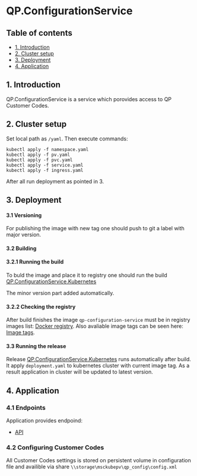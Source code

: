 # QP.ConfigurationService

## Table of contents
* [1. Introduction](#introduction)
* [2. Cluster setup](#setup)
* [3. Deployment](#deployment)
* [4. Application](#application)

## 1. Introduction <a name="introduction"></a>

QP.ConfigurationService is a service which porovides access to QP Customer Codes.

## 2. Cluster setup <a name="setup"></a>

Set local path as `/yaml`. Then execute commands:
```console
kubectl apply -f namespace.yaml
kubectl apply -f pv.yaml
kubectl apply -f pvc.yaml
kubectl apply -f service.yaml
kubectl apply -f ingress.yaml
```
After all run deployment as pointed in 3.

## 3. Deployment <a name="deployment"></a>

#### 3.1 Versioning

For publishing the image with new tag one should push to git a label with major version.

#### 3.2 Building

#### 3.2.1 Running the build

To buld the image and place it to registry one should run the build
[QP.ConfigurationService.Kubernetes](https://tfs.dev.qsupport.ru/tfs/QuantumartCollection/QP/_build/index?context=allDefinitions&path=%5C&definitionId=1130&_a=completed)

The minor version part added automatically.

#### 3.2.2 Checking the registry

After build finishes the image `qp-configuration-service` must be in registry images list:
[Docker registry](http://spbdocker03:5000/v2/_catalog).
Also avaliable image tags can be seen here:
[Image tags](http://spbdocker03:5000/v2/qp-configuration-service/tags/list).

#### 3.3 Running the release

Release [QP.ConfigurationService.Kubernetes](https://tfs.dev.qsupport.ru/tfs/QuantumartCollection/QP/_release?definitionId=16&_a=releases) runs automatically after build. It apply `deployment.yaml` to kubernetes cluster with current image tag. As a result application in cluster will be updated to latest version.

## 4. Application <a name="application"></a>

### 4.1 Endpoints

Application provides endpoind:
* [API](http://dpc-configuration-service.dev.qsupport.ru/swagger)

### 4.2 Configuring Customer Codes

All Customer Codes settings is stored on persistent volume in configuration file and availible via share `\\storage\msckubepv\qp_config\config.xml`
